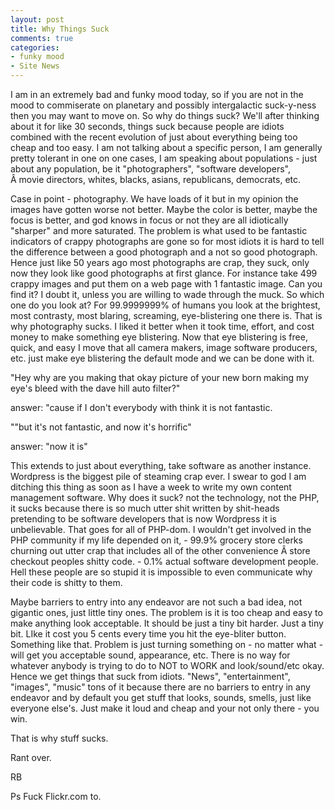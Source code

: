 ```yaml
---
layout: post
title: Why Things Suck
comments: true
categories:
- funky mood
- Site News
---
```

I am in an extremely bad and funky mood today, so if you are not in the mood to commiserate on planetary and possibly intergalactic suck-y-ness then you may want to move on. So why do things suck? We'll after thinking about it for like 30 seconds, things suck because people are idiots combined with the recent evolution of just about everything being too cheap and too easy. I am not talking about a specific person, I am generally pretty tolerant in one on one cases, I am speaking about populations - just about any population, be it "photographers", "software developers", Â movie directors, whites, blacks, asians, republicans, democrats, etc.

Case in point - photography. We have loads of it but in my opinion the images have gotten worse not better. Maybe the color is better, maybe the focus is better, and god knows in focus or not they are all idiotically "sharper" and more saturated. The problem is what used to be fantastic indicators of crappy photographs are gone so for most idiots it is hard to tell the difference between a good photograph and a not so good photograph. Hence just like 50 years ago most photographs are crap, they suck, only now they look like good photographs at first glance. For instance take 499 crappy images and put them on a web page with 1 fantastic image. Can you find it? I doubt it, unless you are willing to wade through the muck. So which one do you look at? For 99.9999999% of humans you look at the brightest, most contrasty, most blaring, screaming, eye-blistering one there is. That is why photography sucks. I liked it better when it took time, effort, and cost money to make something eye blistering. Now that eye blistering is free, quick, and easy I move that all camera makers, image software producers, etc. just make eye blistering the default mode and we can be done with it.

"Hey why are you making that okay picture of your new born making my eye's bleed with the dave hill auto filter?"

answer: "cause if I don't everybody with think it is not fantastic.

""but it's not fantastic, and now it's horrific"

answer: "now it is"

This extends to just about everything, take software as another instance. Wordpress is the biggest pile of steaming crap ever. I swear to god I am ditching this thing as soon as I have a week to write my own content management software. Why does it suck? not the technology, not the PHP, it sucks because there is so much utter shit written by shit-heads pretending to be software developers that is now Wordpress it is unbelievable. That goes for all of PHP-dom. I wouldn't get involved in the PHP community if my life depended on it, - 99.9% grocery store clerks churning out utter crap that includes all of the other convenience Â store checkout peoples shitty code. - 0.1% actual software development people. Hell these people are so stupid it is impossible to even communicate why their code is shitty to them.

Maybe barriers to entry into any endeavor are not such a bad idea, not gigantic ones, just little tiny ones. The problem is it is too cheap and easy to make anything look acceptable. It should be just a tiny bit harder. Just a tiny bit. LIke it cost you 5 cents every time you hit the eye-bliter button. Something like that. Problem is just turning something on - no matter what - will get you acceptable sound, appearance, etc. There is no way for whatever anybody is trying to do to NOT to WORK and look/sound/etc okay. Hence we get things that suck from idiots. "News", "entertainment", "images", "music" tons of it because there are no barriers to entry in any endeavor and by default you get stuff that looks, sounds, smells, just like everyone else's. Just make it loud and cheap and your not only there - you win.

That is why stuff sucks.

Rant over.

RB

Ps Fuck Flickr.com to.